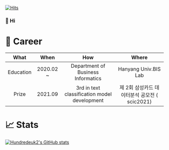 [![Hits](https://hits.seeyoufarm.com/api/count/incr/badge.svg?url=https%3A%2F%2Fgithub.com%2Fhundredeuk2&count_bg=%2379C83D&title_bg=%23555555&icon=trustpilot.svg&icon_color=%23FF0000&title=hits&edge_flat=false)](https://hits.seeyoufarm.com)

### :wave: Hi


# :page_facing_up: Career
|    What   |    When   |                 How               |         Where        |
|:---------:|:---------:|:----------------------------------:|:--------------------:|
| Education | 2020.02 ~ | Department of Business Informatics | Hanyang Univ.BIS Lab |
| Prize     | 2021.09   | 3rd in text classification model development | 제 2회 삼성카드 데이터분석 공모전 ( scic2021) |

# :chart_with_upwards_trend: Stats
[![Hundredeuk2's GitHub stats](https://github-readme-stats.vercel.app/api?username=hundredeuk2)](https://github.com/anuraghazra/github-readme-stats)
